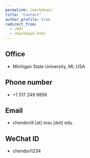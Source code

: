 ```yaml
---
permalink: /markdown/
title: "Contact"
author_profile: true
redirect_from: 
  - /md/
  - /markdown.html
---
```


## Office
- Michigan State University, MI, USA

## Phone number
- +1 517 249 9856

## Email
- chendon9 [at] msu [dot] edu

## WeChat ID
- chendon1234
